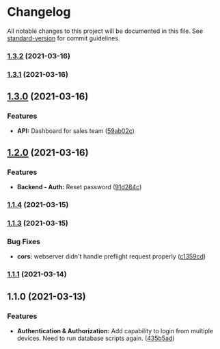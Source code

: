 # Changelog

All notable changes to this project will be documented in this file. See [standard-version](https://github.com/conventional-changelog/standard-version) for commit guidelines.

### [1.3.2](https://github.com/auditt98/VaniCRM/compare/v1.3.1...v1.3.2) (2021-03-16)

### [1.3.1](https://github.com/auditt98/VaniCRM/compare/v1.3.0...v1.3.1) (2021-03-16)

## [1.3.0](https://github.com/auditt98/VaniCRM/compare/v1.2.0...v1.3.0) (2021-03-16)


### Features

* **API:** Dashboard for sales team ([59ab02c](https://github.com/auditt98/VaniCRM/commit/59ab02cd03a8964c60189a681d4b282270844d22))

## [1.2.0](https://github.com/auditt98/VaniCRM/compare/v1.1.4...v1.2.0) (2021-03-16)


### Features

* **Backend - Auth:** Reset password ([91d284c](https://github.com/auditt98/VaniCRM/commit/91d284c7d4d6faaa563e6b167aff45a894f5ed43))

### [1.1.4](https://github.com/auditt98/VaniCRM/compare/v1.1.3...v1.1.4) (2021-03-15)

### [1.1.3](https://github.com/auditt98/VaniCRM/compare/v1.1.2...v1.1.3) (2021-03-15)


### Bug Fixes

* **cors:** webserver didn't handle preflight request properly ([c1359cd](https://github.com/auditt98/VaniCRM/commit/c1359cdcceb40b0245d6cf42df4884f6c370dc0e))

### [1.1.1](https://github.com/auditt98/VaniCRM/compare/v1.1.0...v1.1.1) (2021-03-14)

## 1.1.0 (2021-03-13)


### Features

* **Authentication & Authorization:** Add capability to login from multiple devices. Need to run database scripts again. ([435b5ad](https://github.com/auditt98/VaniCRM/commit/435b5ada8d6af0e9218ad6796ca6ff4b713c2dcf))
